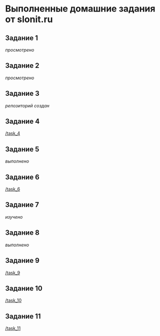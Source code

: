 # Выполненные домашние задания от slonit.ru

## Задание 1
*просмотрено*

## Задание 2
*просмотрено*

## Задание 3
*репозиторий создан*

## Задание 4
[/task_4](https://github.com/ivan-14-trifonov/slonit/tree/master/task_4)

## Задание 5
*выполнено*

## Задание 6
[/task_6](https://github.com/ivan-14-trifonov/slonit/tree/master/task_6)

## Задание 7
*изучено*

## Задание 8
*выполнено*

## Задание 9
[/task_9](https://github.com/ivan-14-trifonov/slonit/tree/master/task_9)

## Задание 10
[/task_10](https://github.com/ivan-14-trifonov/slonit/tree/master/task_10)

## Задание 11
[/task_11](https://github.com/ivan-14-trifonov/slonit/tree/master/task_11)